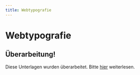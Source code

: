 ```yaml
---
title: Webtypografie
---
```

# Webtypografie

## Überarbeitung!
Diese Unterlagen wurden überarbeitet. Bitte [hier](http://webtypo.signalwerk.ch) weiterlesen.
